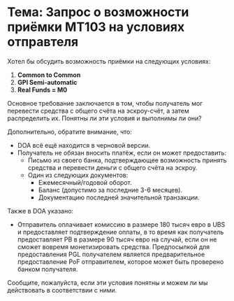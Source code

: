 # Тема: Запрос о возможности приёмки MT103 на условиях отправтеля

Хотел бы обсудить возможность приёмки на следующих условиях:

1. **Common to Common**  
2. **GPI Semi-automatic**  
3. **Real Funds = M0**

Основное требование заключается в том, чтобы получатель мог перевести средства с общего счёта на эскроу-счёт, а затем распределить их. Понятны ли эти условия и выполнимы ли они?

Дополнительно, обратите внимание, что:

- DOA всё ещё находится в черновой версии.
- Получатель не обязан вносить платёж, если он может предоставить:
  - Письмо из своего банка, подтверждающее возможность принять средства и перевести деньги с общего счёта на эскроу.
  - Один из следующих документов:
    - Ежемесячный/годовой оборот.
    - Баланс (допустимо за последние 3-6 месяцев).
    - Документацию последней значительной транзакции.

Также в DOA указано:

- Отправитель оплачивает комиссию в размере 180 тысяч евро в UBS и предоставляет подтверждение оплаты, в то время как получатель предоставляет PB в размере 90 тысяч евро на случай, если он не сможет вовремя монетизировать средства. Предпосылкой для предоставления PGL получателем является предварительное предоставление PoF отправителем, которое может быть проверено банком получателя.

Сообщите, пожалуйста, если эти условия понятны и можем ли мы действовать в соответствии с ними.